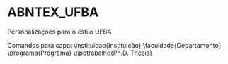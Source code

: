 # ABNTEX_UFBA
Personalizações para o estilo UFBA

Comandos para capa:
    \instituicao{Instituição}
    \faculdade{Departamento}
    \programa{Programa}
    \tipotrabalho{Ph.D. Thesis}
